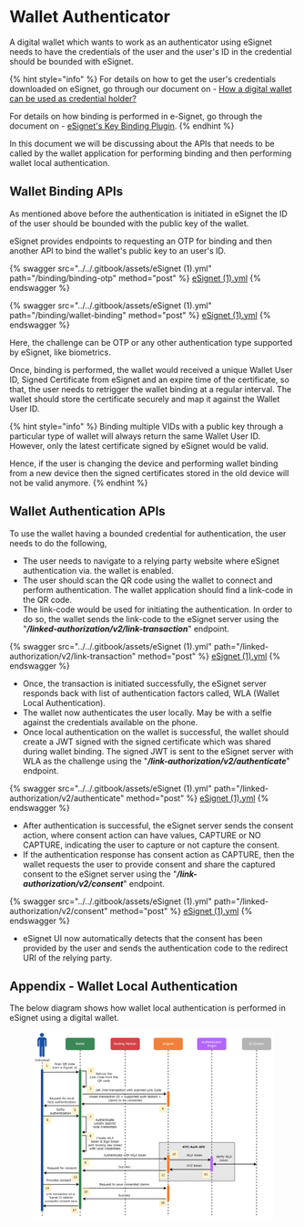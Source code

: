 # Wallet Authenticator

A digital wallet which wants to work as an authenticator using eSignet needs to have the credentials of the user and the user's ID in the credential should be bounded with eSignet.

{% hint style="info" %}
For details on how to get the user's credentials downloaded on eSignet, go through our document on - [How a digital wallet can be used as credential holder?](credential-holder.md)

For details on how binding is performed in e-Signet, go through the document on - [eSignet's Key Binding Plugin](../../integration-guides/key-binder.md).
{% endhint %}

In this document we will be discussing about the APIs that needs to be called by the wallet application for performing binding and then performing wallet local authentication.

## Wallet Binding APIs

As mentioned above before the authentication is initiated in eSignet the ID of the user should be bounded with the public key of the wallet.

eSignet provides endpoints to requesting an OTP for binding and then another API to bind the wallet's public key to an user's ID.

{% swagger src="../../.gitbook/assets/eSignet (1).yml" path="/binding/binding-otp" method="post" %}
[eSignet (1).yml](<../../.gitbook/assets/eSignet (1).yml>)
{% endswagger %}

{% swagger src="../../.gitbook/assets/eSignet (1).yml" path="/binding/wallet-binding" method="post" %}
[eSignet (1).yml](<../../.gitbook/assets/eSignet (1).yml>)
{% endswagger %}

Here, the challenge can be OTP or any other authentication type supported by eSignet, like biometrics.

Once, binding is performed, the wallet would received a unique Wallet User ID, Signed Certificate from eSignet and an expire time of the certificate, so that, the user needs to retrigger the wallet binding at a regular interval. The wallet should store the certificate securely and map it against the Wallet User ID.

{% hint style="info" %}
Binding multiple VIDs with a public key through a particular type of wallet will always return the same Wallet User ID. However, only the latest certificate signed by eSignet would be valid.

Hence, if the user is changing the device and performing wallet binding from a new device then the signed certificates stored in the old device will not be valid anymore. &#x20;
{% endhint %}

## Wallet Authentication APIs

To use the wallet having a bounded credential for authentication, the user needs to do the following,

* The user needs to navigate to a relying party website where eSignet authentication via. the wallet is enabled.
* The user should scan the QR code using the wallet to connect and perform authentication. The wallet application should find a link-code in the QR code.
* The link-code would be used for initiating the authentication. In order to do so, the wallet sends the link-code to the eSignet server using the "_**/linked-authorization/v2/link-transaction**_" endpoint.

{% swagger src="../../.gitbook/assets/eSignet (1).yml" path="/linked-authorization/v2/link-transaction" method="post" %}
[eSignet (1).yml](<../../.gitbook/assets/eSignet (1).yml>)
{% endswagger %}

* Once, the transaction is initiated successfully, the eSignet server responds back with list of authentication factors called, WLA (Wallet Local Authentication).
* The wallet now authenticates the user locally. May be with a selfie against the credentials available on the phone.
* Once local authentication on the wallet is successful, the wallet should create a JWT signed with the signed certificate which was shared during wallet binding. The signed JWT is sent to the eSignet server with WLA as the challenge using the "_**/link-authorization/v2/authenticate**_" endpoint.

{% swagger src="../../.gitbook/assets/eSignet (1).yml" path="/linked-authorization/v2/authenticate" method="post" %}
[eSignet (1).yml](<../../.gitbook/assets/eSignet (1).yml>)
{% endswagger %}

* &#x20;After authentication is successful, the eSignet server sends the consent action, where consent action can have values, CAPTURE or NO CAPTURE, indicating the user to capture or not capture the consent.
* If the authentication response has consent action as CAPTURE, then the wallet requests the user to provide consent and share the captured consent to the eSignet server using the "_**/link-authorization/v2/consent**_" endpoint.

{% swagger src="../../.gitbook/assets/eSignet (1).yml" path="/linked-authorization/v2/consent" method="post" %}
[eSignet (1).yml](<../../.gitbook/assets/eSignet (1).yml>)
{% endswagger %}

* eSignet UI now automatically detects that the consent has been provided by the user and sends the authentication code to the redirect URI of the relying party.

## Appendix - Wallet Local Authentication

The below diagram shows how wallet local authentication is performed in eSignet using a digital wallet.

<figure><img src="../../.gitbook/assets/activity-diagrams-wallet-authentication.png" alt=""><figcaption></figcaption></figure>

